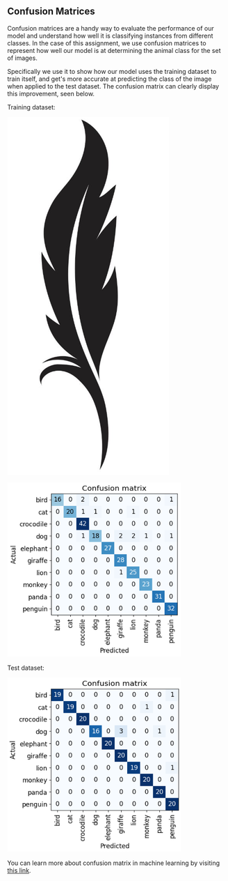 ## Confusion Matrices

Confusion matrices are a handy way to evaluate the performance of our model and understand how well it is classifying instances from different classes. In the case of this assignment, we use confusion matrices to represent how well our model is at determining the animal class for the set of images.

Specifically we use it to show how our model uses the training dataset to train itself, and get's more accurate at predicting the class of the image when applied to the test dataset. The confusion matrix can clearly display this improvement, seen below.

Training dataset:

![](/images/feather.PNG)


<img src="confusiontrain.PNG" alt="Image of Confusion Train" width="400" height="400">



Test dataset:

<img src="confusiontest.PNG" alt="Image of Confusion Test" width="400" height="400">


You can learn more about confusion matrix in machine learning by visiting [this link](https://www.simplilearn.com/tutorials/machine-learning-tutorial/confusion-matrix-machine-learning#:~:text=A%20confusion%20matrix%20presents%20a,actual%20values%20of%20a%20classifier.).
